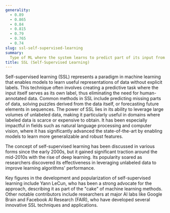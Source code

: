 ```yaml
---
generality:
  - 0.89
  - 0.865
  - 0.84
  - 0.815
  - 0.79
  - 0.765
  - 0.74
slug: ssl-self-supervised-learning
summary:
  Type of ML where the system learns to predict part of its input from other parts, using its own data structure as supervision.
title: SSL (Self-Supervised Learning)
---
```


Self-supervised learning (SSL) represents a paradigm in machine learning that enables models to learn useful representations of data without explicit labels. This technique often involves creating a predictive task where the input itself serves as its own label, thus eliminating the need for human-annotated data. Common methods in SSL include predicting missing parts of data, solving puzzles derived from the data itself, or forecasting future elements in sequences. The power of SSL lies in its ability to leverage large volumes of unlabeled data, making it particularly useful in domains where labeled data is scarce or expensive to obtain. It has been especially impactful in fields such as natural language processing and computer vision, where it has significantly advanced the state-of-the-art by enabling models to learn more generalizable and robust features.

The concept of self-supervised learning has been discussed in various forms since the early 2000s, but it gained significant traction around the mid-2010s with the rise of deep learning. Its popularity soared as researchers discovered its effectiveness in leveraging unlabeled data to improve learning algorithms' performance.

Key figures in the development and popularization of self-supervised learning include Yann LeCun, who has been a strong advocate for the approach, describing it as part of the "cake" of machine learning methods. Other notable contributors include researchers at major AI labs like Google Brain and Facebook AI Research (FAIR), who have developed several innovative SSL techniques and applications.
